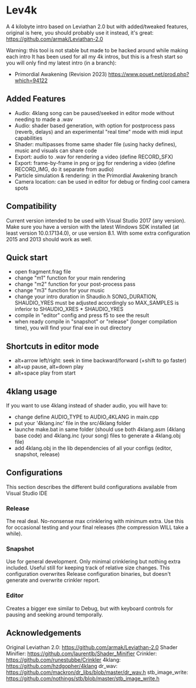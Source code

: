 # Lev4k
A 4 kilobyte intro based on Leviathan 2.0 but with added/tweaked features, original is here, you should probably use it instead, it's great: https://github.com/armak/Leviathan-2.0

Warning: this tool is not stable but made to be hacked around while making each intro
It has been used for all my 4k intros, but this is a fresh start so you will only find my latest intro (in a branch):
- Primordial Awakening (Revision 2023) https://www.pouet.net/prod.php?which=94122

## Added Features
* Audio: 4klang song can be paused/seeked in editor mode without needing to made a .wav
* Audio: shader based generation, with option for postprocess pass (reverb, delays) and an experimental "real time" mode with midi input capabilities
* Shader: multipasses frome same shader file (using hacky defines), music and visuals can share code
* Export: audio to .wav for rendering a video (define RECORD_SFX)
* Export: frame-by-frame in png or jpg for rendering a video (define RECORD_IMG, do it separate from audio)
* Particle simulation & rendering: in the Primordial Awakening branch
* Camera location: can be used in editor for debug or finding cool camera spots

## Compatibility
Current version intended to be used with Visual Studio 2017 (any version). Make sure you have a version with the latest Windows SDK installed (at least version 10.0.17134.0), or use version 8.1. With some extra configuration 2015 and 2013 should work as well.

## Quick start
- open fragment.frag file
- change "m1" function for your main rendering
- change "m2" function for your post-process pass
- change "m3" function for your music
- change your intro duration in Shaudio.h SONG_DURATION, SHAUDIO_YRES must be adjusted accordingly so MAX_SAMPLES is inferior to SHAUDIO_XRES * SHAUDIO_YRES
- compile in "editor" config and press f5 to see the result
- when ready compile in "snapshot" or "release" (longer compilation time), you will find your final exe in out directory

## Shortcuts in editor mode
- alt+arrow left/right: seek in time backward/forward (+shift to go faster)
- alt+up pause, alt+down play
- alt+space play from start

## 4klang usage
If you want to use 4klang instead of shader audio, you will have to:
- change define AUDIO_TYPE to AUDIO_4KLANG in main.cpp
- put your '4klang.inc' file in the src/4klang folder
- launche make.bat in same folder (should use both 4klang.asm (4klang base code) and 4klang.inc (your song) files to generate a 4klang.obj file)
- add 4klang.obj in the lib dependencies of all your configs (editor, snapshot, release)

## Configurations
This section describes the different build configurations available from Visual Studio IDE
### Release
The real deal. No-nonsense max crinklering with minimum extra. Use this for occasional testing and your final releases (the compression WILL take a while).
### Snapshot
Use for general development. Only minimal crinklering but nothing extra included. Useful still for keeping track of relative size changes. This configuration overwrites Release configuration binaries, but doesn't generate and overwrite crinkler report.
### Editor
Creates a bigger exe similar to Debug, but with keyboard controls for pausing and seeking around temporally.

## Acknowledgements
Original Leviathan 2.0: https://github.com/armak/Leviathan-2.0
Shader Minifier: https://github.com/laurentlb/Shader_Minifier
Crinkler: https://github.com/runestubbe/Crinkler
4klang: https://github.com/hzdgopher/4klang
dr_wav: https://github.com/mackron/dr_libs/blob/master/dr_wav.h
stb_image_write: https://github.com/nothings/stb/blob/master/stb_image_write.h